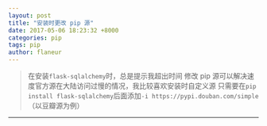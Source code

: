 ```yaml
---
layout: post
title: "安装时更改 pip 源"
date: 2017-05-06 18:23:32 +8000
categories: pip
tags: pip
author: flaneur
---
```




> 在安装`flask-sqlalchemy`时，总是提示我超出时间
修改 pip 源可以解决速度官方源在大陆访问过慢的情况，我比较喜欢安装时自定义源
只需要在`pip install flask-sqlalchemy`后面添加`-i https://pypi.douban.com/simple`（以豆瓣源为例）

---




